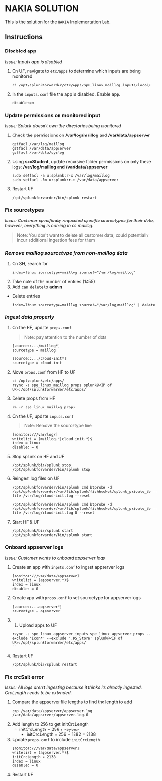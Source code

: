 # NAKIA SOLUTION

This is the solution for the `NAKIA` Implementation Lab.

## Instructions

### Disabled app
_Issue: Inputs app is disabled_
1. On UF, navigate to `etc/apps` to determine which inputs are being monitored
    ```
    cd /opt/splunkforwarder/etc/apps/spe_linux_maillog_inputs/local/
    ```
1. In the `inputs.conf` file the app is disabled. Enable app.
    ```
    disabled=0
    ```

### Update permissions on monitored input
_Issue: Splunk doesn't own the directories being monitored_
1. Check the permissions on **/var/log/maillog** and **/var/data/appserver**
    ```
    getfacl /var/log/maillog
    getfacl /var/data/appserver
    getfacl /var/data/syslog
    ```
1. Using **sccStudent**, update recursive folder permissions on only these logs: **/var/log/maillog and /var/data/appserver**
    ```
    sudo setfacl -m u:splunk:r-x /var/log/maillog
    sudo setfacl -Rm u:splunk:r-x /var/data/appserver
    ```
1. Restart UF
    ```
    /opt/splunkforwarder/bin/splunk restart
    ```
### Fix sourcetypes 
_Issue: Customer specifically requested specific sourcetypes for their data, however, everything is coming in as maillog._
> Note: You don't want to delete all customer data; could potentially incur additional ingestion fees for them

### _Remove maillog sourcetype from non-maillog data_

1. On SH, search for 
    ```
    index=linux sourcetype=maillog source!="/var/log/maillog"
    ```
1. Take note of the number of entries (1455)
1. Add `can delete` to **admin**
- Delete entries
    ```
    index=linux sourcetype=maillog source!="/var/log/maillog" | delete
    ```

### _Ingest data properly_
1. On the HF, update `props.conf`
    > Note: pay attention to the number of dots
    ```
    [source::.../maillog*]
    sourcetype = maillog

    [source::.../cloud-init*]
    sourcetype = cloud-init
    ```
1. Move `props.conf` from HF to UF
    ```
    cd /opt/splunk/etc/apps/
    rsync -a spe_linux_maillog_props splunk@<IP of UF>:/opt/splunkforwarder/etc/apps/
    ```
1. Delete props from HF
    ```
    rm -r spe_linux_maillog_props
    ```
1. On the UF, update `inputs.conf`
    > Note: Remove the sourcetype line
    ```
    [monitor:///var/log/]
    whitelist = (maillog.*|cloud-init.*)$
    index = linux
    disabled = 0
    ```
1. Stop splunk on HF and UF
    ```
    /opt/splunk/bin/splunk stop
    /opt/splunkforwarder/bin/splunk stop
    ```

1. Reingest log files on UF
    ```
    /opt/splunkforwarder/bin/splunk cmd btprobe -d /opt/splunkforwarder/var/lib/splunk/fishbucket/splunk_private_db --file /var/log/cloud-init.log --reset

    /opt/splunkforwarder/bin/splunk cmd btprobe -d /opt/splunkforwarder/var/lib/splunk/fishbucket/splunk_private_db --file /var/log/cloud-init.log.0 --reset
    ```
1. Start HF & UF
    ```
    /opt/splunk/bin/splunk start
    /opt/splunkforwarder/bin/splunk start
    ```

### Onboard appserver logs
_Issue: Customer wants to onboard appserver logs_
1. Create an app with `inputs.conf` to ingest appserver logs
    ```
    [monitor:///var/data/appserver]
    whitelist = (appserver.*)$
    index = linux
    disabled = 0
    ```
1. Create app with `props.conf` to set sourcetype for appserver logs
    ```
    [source::...appserver*]
    sourcetype = appserver
    ```
1. 1. Upload apps to UF
    ```
   rsync -a spe_linux_appserver_inputs spe_linux_appserver_props --exclude 'Icon*' --exclude '.DS_Store' splunk@<IP of UF>:/opt/splunkforwarder/etc/apps/
    ``
1. Restart UF
    ```
    /opt/splunk/bin/splunk restart
    ```

### Fix crcSalt error
_Issue: All logs aren't ingesting because it thinks its already ingested. CrcLength needs to be extended._
1. Compare the appserver file lengths to find the length to add
    ```
    cmp /var/data/appserver/appserver.log /var/data/appserver/appserver.log.0
    ```
1. Add length to 256 to get initCrcLength
    - initCrcLength = 256 + `<bytes>` 
        - initCrcLength = 256 + 1882 = 2138
1. Update `props.conf` to include `initCrcLength`
    ```
    [monitor:///var/data/appserver]
    whitelist = (appserver.*)$
    initCrcLength = 2138
    index = linux
    disabled = 0
    ```
1. Restart UF